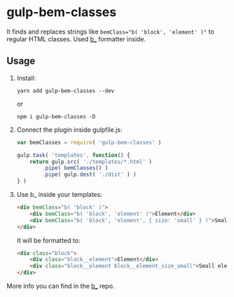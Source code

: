 # gulp-bem-classes

It finds and replaces strings like `bemClass="b( 'block', 'element' )"` to regular HTML classes. Used [b_](https://github.com/azproduction/b_) formatter inside.

## Usage

1. Install:

    `yarn add gulp-bem-classes --dev`

    or

    `npm i gulp-bem-classes -D`

2. Connect the plugin inside gulpfile.js:

    ```js
    var bemClasses = require( 'gulp-bem-classes' )

    gulp.task( 'templates', function() {
        return gulp.src( './templates/*.html' )
            .pipe( bemClasses() )
            .pipe( gulp.dest( './dist' ) )
    } )
    ```

3. Use b_ inside your templates:

    ```html
    <div bemClass="b( 'block' )">
        <div bemClass="b( 'block', 'element' )">Element</div>
        <div bemClass="b( 'block', 'element', { size: 'small' } )">Small element</div>
    </div>
    ```

    It will be formatted to:

    ```html
    <div class="block">
        <div class="block__element">Element</div>
        <div class="block__element block__element_size_small">Small element</div>
    </div>
    ```

More info you can find in the [b_](https://github.com/azproduction/b_) repo.